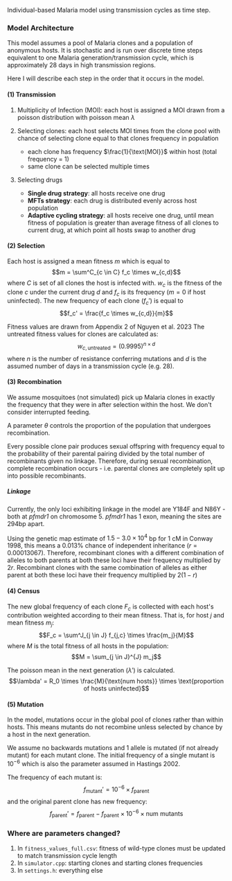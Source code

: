 Individual-based Malaria model using transmission cycles as time step. 

### Model Architecture
This model assumes a pool of Malaria clones and a population of anonymous hosts. It is stochastic and is run over discrete time steps equivalent to one Malaria generation/transmission cycle, which is approximately 28 days in high transmission regions.

Here I will describe each step in the order that it occurs in the model.

#### (1) Transmission
1. Multiplicity of Infection (MOI): each host is assigned a MOI drawn from a poisson distribution with poisson mean $\lambda$

2. Selecting clones: each host selects MOI times from the clone pool with chance of selecting clone equal to that clones frequency in population
	- each clone has frequency $\frac{1}{\text{MOI}}$ within host (total frequency = 1)
	- same clone can be selected multiple times

3. Selecting drugs
	- **Single drug strategy**: all hosts receive one drug
	- **MFTs strategy**: each drug is distributed evenly across host population
	- **Adaptive cycling strategy**: all hosts receive one drug, until mean fitness of population is greater than average fitness of all clones to current drug, at which point all hosts swap to another drug

#### (2) Selection
Each host is assigned a mean fitness $m$ which is equal to
$$m = \sum^C_{c \in C} f_c \times w_{c,d}$$
where $C$ is set of all clones the host is infected with. $w_c$ is the fitness of the clone $c$ under the current drug $d$ and $f_c$ is its frequency ($m=0$ if host uninfected).
The new frequency of each clone ($f_c'$) is equal to
$$f_c' = \frac{f_c \times w_{c,d}}{m}$$

Fitness values are drawn from Appendix 2 of Nguyen et al. 2023
The untreated fitness values for clones are calculated as:
$$w_{c,\text{untreated}} = (0.9995)^{n\times d}$$
where $n$ is the number of resistance conferring mutations and $d$ is the assumed number of days in a transmission cycle (e.g. 28).

#### (3) Recombination
We assume mosquitoes (not simulated) pick up Malaria clones in exactly the frequency that they were in after selection within the host. We don't consider interrupted feeding.

A parameter $\theta$ controls the proportion of the population that undergoes recombination.

Every possible clone pair produces sexual offspring with frequency equal to the probability of their parental pairing divided by the total number of recombinants given no linkage. Therefore, during sexual recombination, complete recombination occurs - i.e. parental clones are completely split up into possible recombinants.

##### Linkage
Currently, the only loci exhibiting linkage in the model are Y184F and N86Y - both at *pfmdr1* on chromosome 5. *pfmdr1* has 1 exon, meaning the sites are 294bp apart.

Using the genetic map estimate of $1.5-3.0 \times 10^4$ bp for 1 cM in Conway 1998, this means a $0.013\%$ chance of independent inheritance $(r = 0.00013067)$. Therefore, recombinant clones with a different combination of alleles to both parents at both these loci have their frequency multiplied by $2r$. Recombinant clones with the same combination of alleles as either parent at both these loci have their frequency multiplied by $2(1-r)$

#### (4) Census
The new global frequency of each clone $F_c$ is collected with each host's contribution weighted according to their mean fitness. That is, for host $j$ and mean fitness $m_j$:
$$F_c = \sum^J_{j \in J} f_{j,c} \times \frac{m_j}{M}$$
where $M$ is the total fitness of all hosts in the population:
$$M = \sum_{j \in J}^{J} m_j$$

The poisson mean in the next generation ($\lambda'$) is calculated.
$$\lambda' = R_0 \times \frac{M}{\text{num hosts}} \times \text{proportion of hosts uninfected}$$

#### (5) Mutation
In the model, mutations occur in the global pool of clones rather than within hosts. This means mutants do not recombine unless selected by chance by a host in the next generation.

We assume no backwards mutations and 1 allele is mutated (if not already mutant) for each mutant clone. The initial frequency of a single mutant is $10^{-6}$ which is also the parameter assumed in Hastings 2002.

The frequency of each mutant is:
$$f_{\text{mutant}}' = 10^{-6} \times f_{\text{parent}}$$
and the original parent clone has new frequency:
$$f_{\text{parent}}' = f_{\text{parent}} - f_{\text{parent}} \times 10^{-6} \times \text{num mutants}$$
### Where are parameters changed?
1. In `fitness_values_full.csv`: fitness of wild-type clones must be updated to match transmission cycle length
2. In `simulator.cpp`: starting clones and starting clones frequencies
3. In `settings.h`: everything else
